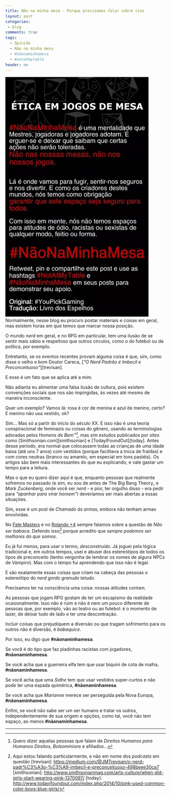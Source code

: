 ```yaml
---
title: Não na minha mesa - Porque precisamos falar sobre isso
layout: post
categories:
 - blog
comments: true
tags:
  - Opinião
  - Não na minha mesa
  - #nãonaminhamesa
  - #notatmytable
header: no
---
```


![Imagem da campanha "Não na minha mesa", traduzida pela Eva Morrisey, do Blog Livro de Espelhos](/images/NotAtMyTable.jpg) Normalmente, nesse blog eu procuro postar materiais e coisas em geral, mas existem horas em que temos que marcar nossa posição.

O mundo _nerd_ em geral, e no RPG em particular, tem uma ilusão de se sentir mais sábio e respeitoso que outros círculos, como o do futebol ou da política, por exemplo.

Entretanto, se os eventos recentes provam alguma coisa é que, sim, como disse o velho e bom Doutor Careca, [_"O Nerd Padrão é Imbecil e Preconceituoso"_][trevisan].

E esse é um fato que se aplica até a mim. 

Não adianta eu alimentar uma falsa ilusão de cultura, pois existem convenções sociais que nos são impingidas, às vezes até mesmo de maneira inconsciente.

Quer um exemplo? Vamos lá: rosa é cor de menina e azul de menino, certo? E menino não usa vestido, ok?

Sim... Mas só a partir do início do século XX. E isso não é uma teoria conspiracional de feminazis ou coisas do gênero, usando as terminologias adoradas pelos _Homens de Bem™_[^1], mas sim estudos publicados por _sites_ como [Smithsonian.com][smithsonian] e [TodayIFoundOut][today]. Antes desse período, era normal que colocassem todas as crianças de uma idade baixa (até uns 7 anos) com vestidos (porque facilitava a troca de fraldas) e com cores neutras (branco ou amarelo, em especial em tons pastéis). Os artigos são bem mais interessantes do que eu explicando, e vale gastar um tempo para a leitura.

Mas o que eu quero dizer aqui é que, enquanto pessoas que realmente sofremos no passado (e sim, eu sou de antes de The Big Bang Theory_ e _Mark Zuckenberg_, onde você ser _nerd_ - e pior, ter orgulho disso - era pedir para _"apanhar para virar homem"_) deveríamos ser mais abertas a essas situações.

Sim, esse é um post de _Chamado às armas_, embora não tenham armas envolvidas.

No [Fate Masters](http://fatemasters.github.io) e no [Rolando +4](http://rolandomaisquatro.github.io) sempre falamos sobre a questão de _Não ser babaca_. Defendo isso[^2] porque acredito que _sempre podemos ser melhores do que somos_.

Eu já fui menos, para usar o termo, _desconstruído_. Já joguei pela lógica tradicional e, em outros tempos, usei e abusei dos estereótipos de todos os tipos de preconceito (tenho vergonha de lembrar os nomes de alguns NPCs de _Vampiro_). Mas com o tempo fui aprendendo que isso não é legal.

E são exatamente essas coisas que criam na cabeça das pessoas o estereótipo do _nerd gordo granudo tetudo_.

Precisamos ter na consciência uma coisa: nossas atitudes contam.

As pessoas que jogam RPG gostam de ter um escapismo da realidade ocasionalmente. Isso não é ruim e não é nem um pouco diferente de pessoas que, por exemplo, vão ao teatro ou ao futebol: é o momento de lazer, de deixar tudo de lado e ter uma descontração.

Incluir coisas que prejudiquem a diversão ou que tragam sofrimento para os outros não é diversão, é _babaquice_.

Por isso, eu digo que **#nãonaminhamesa**.

Se você é do tipo que faz piadinhas racistas com jogadores, **#nãonaminhamesa**.

Se você acha que a guerreira elfa tem que usar biquini de cota de malha, **#nãonaminhamesa**.

Se você acha que uma _Sidhe_ tem que usar vestidos super-curtos e não pode ter uma espada quimérica, **#nãonaminhamesa**.

Se você acha que _Marianne_ merece ser perseguida pela Nova Europa, **#nãonaminhamesa**.

Enfim, se você não sabe ser um ser humano e tratar os outros, independentemente de sua origem e opções, como tal,  você não tem espaço, ao menos **#nãonaminhamesa**.


---

[^1]: Quero dizer aquelas pessoas que falam de _Direitos Humanos para Humanos Direitos_, _Bolsominions_ e afiliados...
[^2]: Aqui estou falando particularmente, e não em nome dos _podcasts_ em questão
[trevisan]: https://medium.com/@JMTrevisan/o-nerd-padr%C3%A3o-%C3%A9-imbecil-e-preconceituoso-498beee30ca7
[smithsonian]: http://www.smithsonianmag.com/arts-culture/when-did-girls-start-wearing-pink-1370097/
[today]: http://www.todayifoundout.com/index.php/2014/10/pink-used-common-color-boys-blue-girls/
